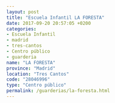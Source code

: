 ```yaml
---
layout: post
title: "Escuela Infantil LA FORESTA"
date: 2017-09-20 20:57:05 +0200
categories:
- Escuela Infantil
- madrid
- tres-cantos
- Centro público
- guarderia
name: "LA FORESTA"
province: "Madrid"
location: "Tres Cantos"
code: "28046996"
type: "Centro público"
permalink: /guarderias/la-foresta.html
---
```

